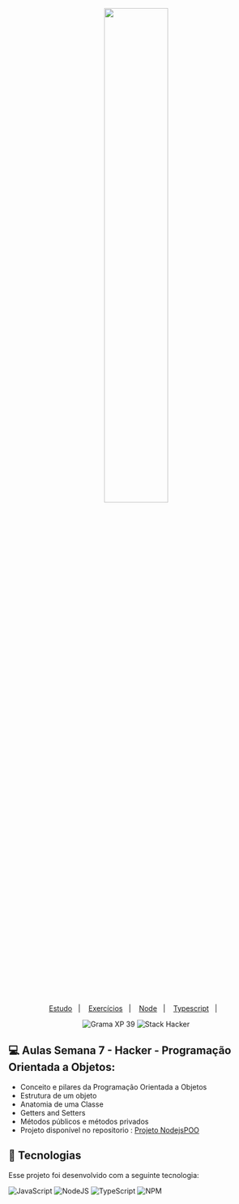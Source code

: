 <p align="center">
  <img src="https://github.com/scillapinheiro/gama_academy_desafio-1/blob/main/logo-gama-academy.png" width="50%">
</p>

<p align="center">
  <a href="#-Projeto">Estudo</a>&nbsp;&nbsp;&nbsp;|&nbsp;&nbsp;&nbsp;
  <a href="#-tecnologias">Exercícios</a>&nbsp;&nbsp;&nbsp;|&nbsp;&nbsp;&nbsp;
  <a href="#-executando-o-projeto">Node</a>&nbsp;&nbsp;&nbsp;|&nbsp;&nbsp;&nbsp;
  <a href="#-executando-o-projeto">Typescript</a>&nbsp;&nbsp;&nbsp;|&nbsp;&nbsp;&nbsp;
</p>

<p align="center">
  <img alt="Grama XP 39" src="https://img.shields.io/static/v1?label=xp&message=39&color=success&labelColor=grey">
  
  <img alt="Stack Hacker" src="https://img.shields.io/static/v1?label=stack&message=hacker&color=success&labelColor=grey">
  
</p>

## :computer: Aulas Semana 7 - Hacker - Programação Orientada a Objetos:

- Conceito e pilares da Programação Orientada a Objetos
- Estrutura de um objeto
- Anatomia de uma Classe
- Getters and Setters
- Métodos públicos e métodos privados
- Projeto disponível no repositorio : <a href="https://github.com/GuiBublitz/ProjetoNodejsPOO">Projeto NodejsPOO</a>

## :rocket: Tecnologias

Esse projeto foi desenvolvido com a seguinte tecnologia:

![JavaScript](https://img.shields.io/badge/javascript-%23323330.svg?style=for-the-badge&logo=javascript&logoColor=%23F7DF1E)
![NodeJS](https://img.shields.io/badge/node.js-6DA55F?style=for-the-badge&logo=node.js&logoColor=white)
![TypeScript](https://img.shields.io/badge/typescript-%23007ACC.svg?style=for-the-badge&logo=typescript&logoColor=white)
![NPM](https://img.shields.io/badge/NPM-%23000000.svg?style=for-the-badge&logo=npm&logoColor=white)



